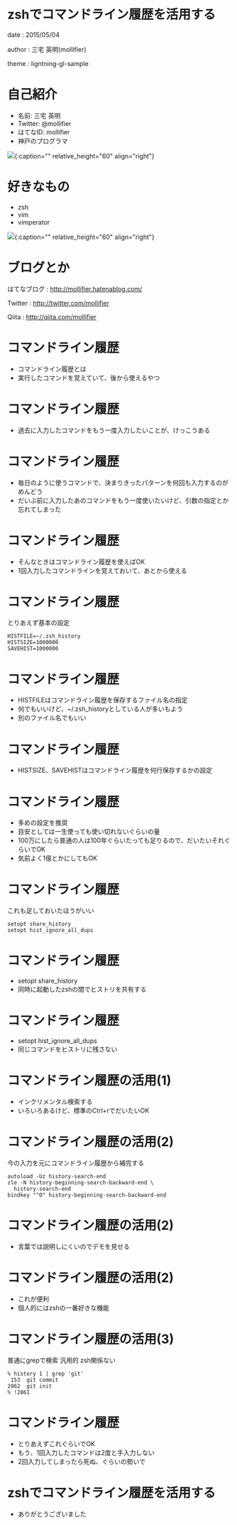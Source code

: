 # zshでコマンドライン履歴を活用する

date
:  2015/05/04

author
:   三宅 英明(mollifier)

theme
:   ligntning-gl-sample

# 自己紹介

- 名前: 三宅 英明
- Twitter: @mollifier
- はてなID: mollifier
- 神戸のプログラマ

![](images/usagi-kao-kiritori.png){:caption="" relative_height="60" align="right"}

# 好きなもの
- zsh
- vim
- vimperator

![](images/usagi-kao-kiritori.png){:caption="" relative_height="60" align="right"}

# ブログとか
はてなブログ
:    http://mollifier.hatenablog.com/

Twitter
:    http://twitter.com/mollifier

Qiita
:    http://qiita.com/mollifier

# コマンドライン履歴
- コマンドライン履歴とは
- 実行したコマンドを覚えていて、後から使えるやつ

# コマンドライン履歴
- 過去に入力したコマンドをもう一度入力したいことが、けっこうある

# コマンドライン履歴
- 毎日のように使うコマンドで、決まりきったパターンを何回も入力するのがめんどう
- だいぶ前に入力したあのコマンドをもう一度使いたいけど、引数の指定とか忘れてしまった

# コマンドライン履歴
- そんなときはコマンドライン履歴を使えばOK
- 1回入力したコマンドラインを覚えておいて、あとから使える

# コマンドライン履歴
とりあえず基本の設定

    HISTFILE=~/.zsh_history
    HISTSIZE=1000000
    SAVEHIST=1000000

# コマンドライン履歴
- HISTFILEはコマンドライン履歴を保存するファイル名の指定
- 何でもいいけど、~/.zsh_historyとしている人が多いもよう
- 別のファイル名でもいい


# コマンドライン履歴
- HISTSIZE、SAVEHISTはコマンドライン履歴を何行保存するかの設定

# コマンドライン履歴
- 多めの設定を推奨
- 目安としては一生使っても使い切れないぐらいの量
- 100万にしたら普通の人は100年ぐらいたっても足りるので、だいたいそれぐらいでOK
- 気前よく1億とかにしてもOK

# コマンドライン履歴
これも足しておいたほうがいい

    setopt share_history
    setopt hist_ignore_all_dups

# コマンドライン履歴
- setopt share_history
- 同時に起動したzshの間でヒストリを共有する

# コマンドライン履歴
- setopt hist_ignore_all_dups
- 同じコマンドをヒストリに残さない

# コマンドライン履歴の活用(1)
- インクリメンタル検索する
- いろいろあるけど、標準のCtrl+rでだいたいOK

# コマンドライン履歴の活用(2)
今の入力を元にコマンドライン履歴から補完する

    autoload -Uz history-search-end
    zle -N history-beginning-search-backward-end \
      history-search-end
    bindkey "^O" history-beginning-search-backward-end

# コマンドライン履歴の活用(2)
- 言葉では説明しにくいのでデモを見せる

# コマンドライン履歴の活用(2)
- これが便利
- 個人的にはzshの一番好きな機能

# コマンドライン履歴の活用(3)
普通にgrepで検索
汎用的
zsh関係ない

    % history 1 | grep 'git'
     153  git commit
    2862  git init
    % !2861

# コマンドライン履歴
- とりあえずこれぐらいでOK
- もう、1回入力したコマンドは2度と手入力しない
- 2回入力してしまったら死ぬ、ぐらいの勢いで

# zshでコマンドライン履歴を活用する
- ありがとうございました

